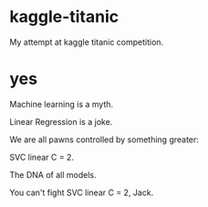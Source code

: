 # kaggle-titanic
My attempt at kaggle titanic competition.

# yes

Machine learning is a myth.

Linear Regression is a joke.

We are all pawns controlled by something greater:

SVC linear C = 2.

The DNA of all models.

You can't fight SVC linear C = 2, Jack.
